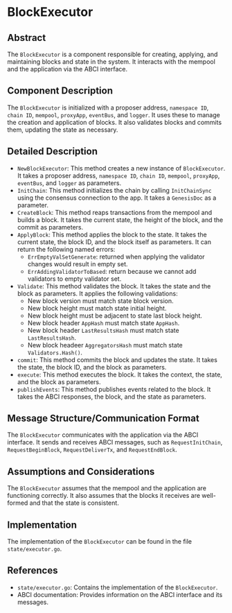 # BlockExecutor

## Abstract

 The `BlockExecutor` is a component responsible for creating, applying, and maintaining blocks and state in the system. It interacts with the mempool and the application via the ABCI interface.

## Component Description

 The `BlockExecutor` is initialized with a proposer address, `namespace ID`, `chain ID`, `mempool`, `proxyApp`, `eventBus`, and `logger`. It uses these to manage the creation and application of blocks. It also validates blocks and commits them, updating the state as necessary.

## Detailed Description

- `NewBlockExecutor`: This method creates a new instance of `BlockExecutor`. It takes a proposer address, `namespace ID`, `chain ID`, `mempool`, `proxyApp`, `eventBus`, and `logger` as parameters.
- `InitChain`: This method initializes the chain by calling `InitChainSync` using the consensus connection to the app. It takes a `GenesisDoc` as a parameter.
- `CreateBlock`: This method reaps transactions from the mempool and builds a block. It takes the current state, the height of the block, and the commit as parameters.
- `ApplyBlock`: This method applies the block to the state. It takes the current state, the block ID, and the block itself as parameters. It can return the following named errors:
    * `ErrEmptyValSetGenerate`: returned when applying the validator changes would result in empty set.
    * `ErrAddingValidatorToBased`: return because we cannot add validators to empty validator set.
- `Validate`: This method validates the block. It takes the state and the block as parameters. It applies the following validations:
    * New block version must match state block version.
    * New block height must match state initial height.
    * New block height must be adjacent to state last block height.
    * New block header `AppHash` must match state `AppHash`.
    * New block header `LastResultsHash` must match state `LastResultsHash`.
    * New block headeer `AggregatorsHash` must match state `Validators.Hash()`.
- `commit`: This method commits the block and updates the state. It takes the state, the block ID, and the block as parameters.
- `execute`: This method executes the block. It takes the context, the state, and the block as parameters.
- `publishEvents`: This method publishes events related to the block. It takes the ABCI responses, the block, and the state as parameters.

## Message Structure/Communication Format

The `BlockExecutor` communicates with the application via the ABCI interface. It sends and receives ABCI messages, such as `RequestInitChain`, `RequestBeginBlock`, `RequestDeliverTx`, and `RequestEndBlock`.

## Assumptions and Considerations

The `BlockExecutor` assumes that the mempool and the application are functioning correctly. It also assumes that the blocks it receives are well-formed and that the state is consistent.

## Implementation

The implementation of the `BlockExecutor` can be found in the file `state/executor.go`.

## References

- `state/executor.go`: Contains the implementation of the `BlockExecutor`.
- ABCI documentation: Provides information on the ABCI interface and its messages.
